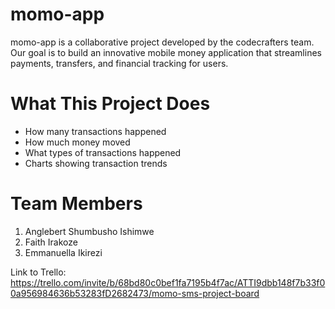 # momo-app
momo-app is a collaborative project developed by the codecrafters team.
Our goal is to build an innovative mobile money application that streamlines payments, transfers, and financial tracking for users.

# What This Project Does
- How many transactions happened
- How much money moved
- What types of transactions happened
- Charts showing transaction trends

# Team Members
1. Anglebert Shumbusho Ishimwe
2. Faith Irakoze
3. Emmanuella Ikirezi

Link to Trello: https://trello.com/invite/b/68bd80c0bef1fa7195b4f7ac/ATTI9dbb148f7b33f00a956984636b53283fD2682473/momo-sms-project-board
